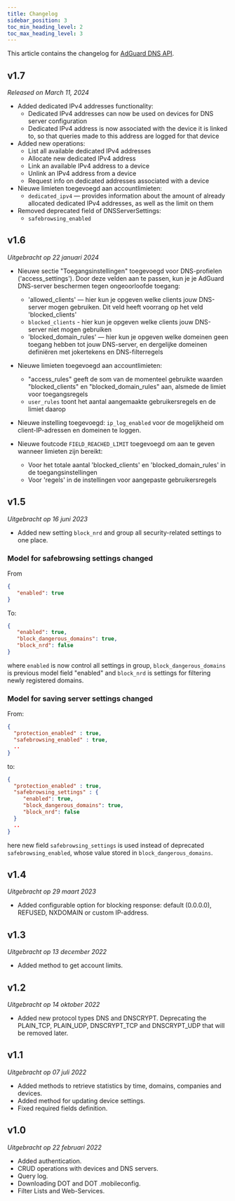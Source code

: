 ```yaml
---
title: Changelog
sidebar_position: 3
toc_min_heading_level: 2
toc_max_heading_level: 3
---
```


<!--
    Changelog is from here:
    https://api.adguard-dns.io/static/api/CHANGELOG.md
-->

This article contains the changelog for [AdGuard DNS API](private-dns/api/overview.md).

## v1.7

_Released on March 11, 2024_

- Added dedicated IPv4 addresses functionality:
  - Dedicated IPv4 addresses can now be used on devices for DNS server configuration
  - Dedicated IPv4 address is now associated with the device it is linked to, so that queries made to this address are logged for that device
- Added new operations:
  - List all available dedicated IPv4 addresses
  - Allocate new dedicated IPv4 address
  - Link an available IPv4 address to a device
  - Unlink an IPv4 address from a device
  - Request info on dedicated addresses associated with a device
- Nieuwe limieten toegevoegd aan accountlimieten:
  - `dedicated_ipv4` — provides information about the amount of already allocated dedicated IPv4 addresses, as well as the limit on them
- Removed deprecated field of DNSServerSettings:
  - `safebrowsing_enabled`

## v1.6

_Uitgebracht op 22 januari 2024_

- Nieuwe sectie "Toegangsinstellingen" toegevoegd voor DNS-profielen ('access_settings'). Door deze velden aan te passen, kun je je AdGuard DNS-server beschermen tegen ongeoorloofde toegang:

  - 'allowed_clients' — hier kun je opgeven welke clients jouw DNS-server mogen gebruiken. Dit veld heeft voorrang op het veld 'blocked_clients'
  - `blocked_clients` - hier kun je opgeven welke clients jouw DNS-server niet mogen gebruiken
  - 'blocked_domain_rules' — hier kun je opgeven welke domeinen geen toegang hebben tot jouw DNS-server, en dergelijke domeinen definiëren met jokertekens en DNS-filterregels

- Nieuwe limieten toegevoegd aan accountlimieten:

  - "access_rules" geeft de som van de momenteel gebruikte waarden "blocked_clients" en "blocked_domain_rules" aan, alsmede de limiet voor toegangsregels
  - `user_rules` toont het aantal aangemaakte gebruikersregels en de limiet daarop

- Nieuwe instelling toegevoegd: `ip_log_enabled` voor de mogelijkheid om client-IP-adressen en domeinen te loggen.

- Nieuwe foutcode `FIELD_REACHED_LIMIT` toegevoegd om aan te geven wanneer limieten zijn bereikt:

  - Voor het totale aantal 'blocked_clients' en 'blocked_domain_rules' in de toegangsinstellingen
  - Voor 'regels' in de instellingen voor aangepaste gebruikersregels

## v1.5

_Uitgebracht op 16 juni 2023_

- Added new setting `block_nrd` and group all security-related settings to one place.

### Model for safebrowsing settings changed

From

```json
{
   "enabled": true
}
```

To:

```json
{
   "enabled": true,
   "block_dangerous_domains": true,
   "block_nrd": false
}
```

where `enabled` is now control all settings in group, `block_dangerous_domains` is previous model field "enabled" and `block_nrd` is settings for filtering newly registered domains.

### Model for saving server settings changed

From:

```json
{
  "protection_enabled" : true,
  "safebrowsing_enabled" : true,
  ..
}
```

to:

```json
{
  "protection_enabled" : true,
  "safebrowsing_settings" : {
     "enabled": true,
     "block_dangerous_domains": true,
     "block_nrd": false
  }
  ..
}
```

here new field `safebrowsing_settings` is used instead of deprecated `safebrowsing_enabled`, whose value stored in `block_dangerous_domains`.

## v1.4

_Uitgebracht op 29 maart 2023_

- Added configurable option for blocking response: default (0.0.0.0), REFUSED, NXDOMAIN or custom IP-address.

## v1.3

_Uitgebracht op 13 december 2022_

- Added method to get account limits.

## v1.2

_Uitgebracht op 14 oktober 2022_

- Added new protocol types DNS and DNSCRYPT. Deprecating the PLAIN_TCP, PLAIN_UDP, DNSCRYPT_TCP and DNSCRYPT_UDP that will be removed later.

## v1.1

_Uitgebracht op 07 juli 2022_

- Added methods to retrieve statistics by time, domains, companies and devices.
- Added method for updating device settings.
- Fixed required fields definition.

## v1.0

_Uitgebracht op 22 februari 2022_

- Added authentication.
- CRUD operations with devices and DNS servers.
- Query log.
- Downloading DOT and DOT .mobileconfig.
- Filter Lists and Web-Services.
